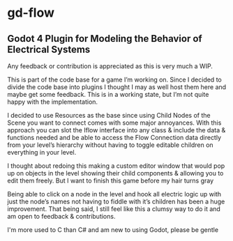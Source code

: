 # gd-flow
## Godot 4 Plugin for Modeling the Behavior of Electrical Systems

Any feedback or contribution is appreciated as this is very much a WIP. 

This is part of the code base for a game I’m working on. Since I decided to divide the code base into plugins I thought I may as well host them here and maybe get some feedback. This is in a working state, but I’m not quite happy with the implementation. 

I decided to use Resources as the base since using Child Nodes of the Scene you want to connect comes with some major annoyances. With this approach you can slot the Iflow interface into any class & include the data & functions needed and be able to access the Flow Connection data directly from your level’s hierarchy without having to toggle editable children on everything in your level.

I thought about redoing this making a custom editor window that would pop up on objects in the level showing their child components & allowing you to edit them freely. But I want to finish this game before my hair turns gray

Being able to click on a node in the level and hook all electric logic up with just the node’s names not having to fiddle with it’s children has been a huge improvement. That being said, I still feel like this a clumsy way to do it and am open to feedback & contributions.

I'm more used to C than C# and am new to using Godot, please be gentle
